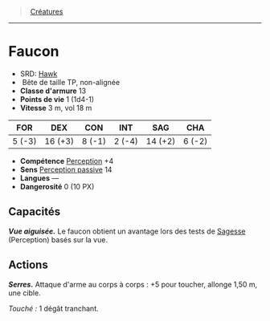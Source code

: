 ﻿---
!MonsterHD
Type: Bête
Size: TP
Alignment: non-alignée
ArmorClass: 13
HitPoints: 1 (1d4-1)
Speed: 3 m, vol 18 m
Strength: ' 5 (-3)'
Dexterity: 16 (+3)
Constitution: ' 8 (-1)'
Intelligence: ' 2 (-4)'
Wisdom: 14 (+2)
Charisma: ' 6 (-2)'
Skills: '[Perception](hd_abilities_wisdom_perception.md) +4'
Senses: '[Perception passive](hd_abilities_dexterity_perception_passive.md) 14'
Languages: —
Challenge: 0 (10 PX)
Id: monsters_hd.md#faucon
ParentLink: monsters_hd.md#créatures
Name: Faucon
ParentName: Créatures
NameLevel: 1
AltName: '[Hawk](srd_monsters_hawk.md)'
---
> [Créatures](hd_monsters.md)

---

# Faucon

- SRD: [Hawk](srd_monsters_hawk.md)
-  Bête de taille TP, non-alignée
- **Classe d'armure** 13
- **Points de vie** 1 (1d4-1)
- **Vitesse** 3 m, vol 18 m

|FOR|DEX|CON|INT|SAG|CHA|
|---|---|---|---|---|---|
| 5 (-3)|16 (+3)| 8 (-1)| 2 (-4)|14 (+2)| 6 (-2)|

- **Compétence** [Perception](hd_abilities_wisdom_perception.md) +4
- **Sens** [Perception passive](hd_abilities_dexterity_perception_passive.md) 14
- **Langues** —
- **Dangerosité** 0 (10 PX)

## Capacités

**_Vue aiguisée._** Le faucon obtient un avantage lors des tests de [Sagesse](hd_abilities_wisdom.md) (Perception) basés sur la vue.

## Actions

**_Serres._** Attaque d'arme au corps à corps : +5 pour toucher, allonge 1,50 m, une cible.

_Touché :_ 1 dégât tranchant.

